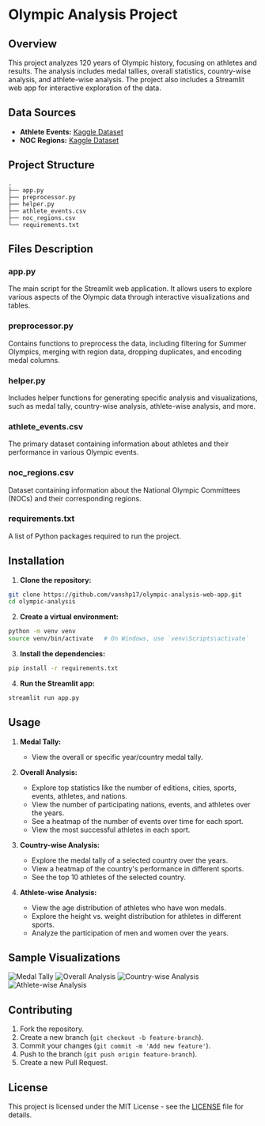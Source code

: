 # Olympic Analysis Project

## Overview

This project analyzes 120 years of Olympic history, focusing on athletes and results. The analysis includes medal tallies, overall statistics, country-wise analysis, and athlete-wise analysis. The project also includes a Streamlit web app for interactive exploration of the data.

## Data Sources

- **Athlete Events:** [Kaggle Dataset](https://www.kaggle.com/datasets/heesoo37/120-years-of-olympic-history-athletes-and-results)
- **NOC Regions:** [Kaggle Dataset](https://www.kaggle.com/datasets/heesoo37/120-years-of-olympic-history-athletes-and-results)

## Project Structure

```
.
├── app.py
├── preprocessor.py
├── helper.py
├── athlete_events.csv
├── noc_regions.csv
└── requirements.txt
```

## Files Description

### app.py

The main script for the Streamlit web application. It allows users to explore various aspects of the Olympic data through interactive visualizations and tables.

### preprocessor.py

Contains functions to preprocess the data, including filtering for Summer Olympics, merging with region data, dropping duplicates, and encoding medal columns.

### helper.py

Includes helper functions for generating specific analysis and visualizations, such as medal tally, country-wise analysis, athlete-wise analysis, and more.

### athlete_events.csv

The primary dataset containing information about athletes and their performance in various Olympic events.

### noc_regions.csv

Dataset containing information about the National Olympic Committees (NOCs) and their corresponding regions.

### requirements.txt

A list of Python packages required to run the project.

## Installation

1. **Clone the repository:**

```sh
git clone https://github.com/vanshp17/olympic-analysis-web-app.git
cd olympic-analysis
```

2. **Create a virtual environment:**

```sh
python -m venv venv
source venv/bin/activate   # On Windows, use `venv\Scripts\activate`
```

3. **Install the dependencies:**

```sh
pip install -r requirements.txt
```

4. **Run the Streamlit app:**

```sh
streamlit run app.py
```

## Usage

1. **Medal Tally:**
   - View the overall or specific year/country medal tally.

2. **Overall Analysis:**
   - Explore top statistics like the number of editions, cities, sports, events, athletes, and nations.
   - View the number of participating nations, events, and athletes over the years.
   - See a heatmap of the number of events over time for each sport.
   - View the most successful athletes in each sport.

3. **Country-wise Analysis:**
   - Explore the medal tally of a selected country over the years.
   - View a heatmap of the country's performance in different sports.
   - See the top 10 athletes of the selected country.

4. **Athlete-wise Analysis:**
   - View the age distribution of athletes who have won medals.
   - Explore the height vs. weight distribution for athletes in different sports.
   - Analyze the participation of men and women over the years.

## Sample Visualizations

![Medal Tally](images/medal_tally.png)
![Overall Analysis](images/overall_analysis.png)
![Country-wise Analysis](images/country_analysis.png)
![Athlete-wise Analysis](images/athlete_analysis.png)

## Contributing

1. Fork the repository.
2. Create a new branch (`git checkout -b feature-branch`).
3. Commit your changes (`git commit -m 'Add new feature'`).
4. Push to the branch (`git push origin feature-branch`).
5. Create a new Pull Request.

## License

This project is licensed under the MIT License - see the [LICENSE](LICENSE) file for details.
